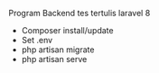 Program Backend tes tertulis laravel 8

- Composer install/update
- Set .env
- php artisan migrate
- php artisan serve

